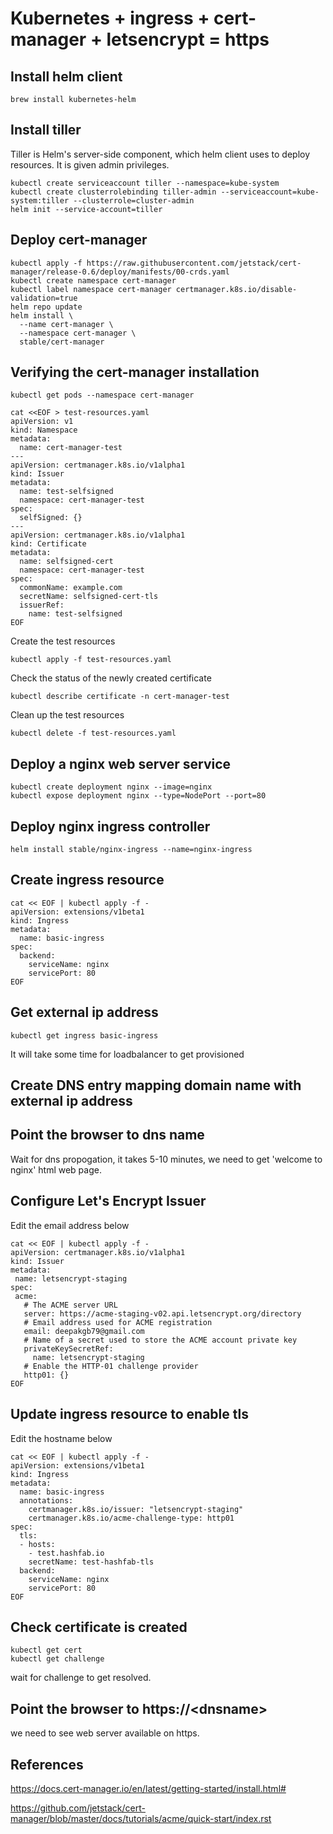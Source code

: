 # Kubernetes + ingress + cert-manager + letsencrypt = https

## Install helm client
```
brew install kubernetes-helm
```

## Install tiller
Tiller is Helm's server-side component, which helm client uses to deploy resources. It is given admin privileges.
```
kubectl create serviceaccount tiller --namespace=kube-system
kubectl create clusterrolebinding tiller-admin --serviceaccount=kube-system:tiller --clusterrole=cluster-admin
helm init --service-account=tiller
```


## Deploy cert-manager
```
kubectl apply -f https://raw.githubusercontent.com/jetstack/cert-manager/release-0.6/deploy/manifests/00-crds.yaml
kubectl create namespace cert-manager
kubectl label namespace cert-manager certmanager.k8s.io/disable-validation=true
helm repo update
helm install \
  --name cert-manager \
  --namespace cert-manager \
  stable/cert-manager
```

## Verifying the cert-manager installation
```
kubectl get pods --namespace cert-manager
```

```
cat <<EOF > test-resources.yaml
apiVersion: v1
kind: Namespace
metadata:
  name: cert-manager-test
---
apiVersion: certmanager.k8s.io/v1alpha1
kind: Issuer
metadata:
  name: test-selfsigned
  namespace: cert-manager-test
spec:
  selfSigned: {}
---
apiVersion: certmanager.k8s.io/v1alpha1
kind: Certificate
metadata:
  name: selfsigned-cert
  namespace: cert-manager-test
spec:
  commonName: example.com
  secretName: selfsigned-cert-tls
  issuerRef:
    name: test-selfsigned
EOF
```

Create the test resources
```
kubectl apply -f test-resources.yaml
```

Check the status of the newly created certificate
```
kubectl describe certificate -n cert-manager-test
```

Clean up the test resources
```
kubectl delete -f test-resources.yaml
```

## Deploy a nginx web server service
```
kubectl create deployment nginx --image=nginx
kubectl expose deployment nginx --type=NodePort --port=80
```

## Deploy nginx ingress controller
```
helm install stable/nginx-ingress --name=nginx-ingress
```

## Create ingress resource
```
cat << EOF | kubectl apply -f -
apiVersion: extensions/v1beta1
kind: Ingress
metadata:
  name: basic-ingress
spec:
  backend:
    serviceName: nginx
    servicePort: 80
EOF
```

## Get external ip address
```
kubectl get ingress basic-ingress
```
It will take some time for loadbalancer to get provisioned 

## Create DNS entry mapping domain name with external ip address

## Point the browser to dns name
Wait for dns propogation, it takes 5-10 minutes, we need to get 'welcome to nginx' html web page.

## Configure Let's Encrypt Issuer
Edit the email address below
```
cat << EOF | kubectl apply -f -
apiVersion: certmanager.k8s.io/v1alpha1
kind: Issuer
metadata:
 name: letsencrypt-staging
spec:
 acme:
   # The ACME server URL
   server: https://acme-staging-v02.api.letsencrypt.org/directory
   # Email address used for ACME registration
   email: deepakgb79@gmail.com
   # Name of a secret used to store the ACME account private key
   privateKeySecretRef:
     name: letsencrypt-staging
   # Enable the HTTP-01 challenge provider
   http01: {}
EOF
```

## Update ingress resource to enable tls
Edit the hostname below
```
cat << EOF | kubectl apply -f -
apiVersion: extensions/v1beta1
kind: Ingress
metadata:
  name: basic-ingress
  annotations:
    certmanager.k8s.io/issuer: "letsencrypt-staging"
    certmanager.k8s.io/acme-challenge-type: http01
spec:
  tls:
  - hosts:
    - test.hashfab.io
    secretName: test-hashfab-tls
  backend:
    serviceName: nginx
    servicePort: 80
EOF
```

## Check certificate is created
```
kubectl get cert
kubectl get challenge
```
wait for challenge to get resolved.


## Point the browser to https://\<dnsname\>
we need to see web server available on https.


## References
https://docs.cert-manager.io/en/latest/getting-started/install.html#

https://github.com/jetstack/cert-manager/blob/master/docs/tutorials/acme/quick-start/index.rst

